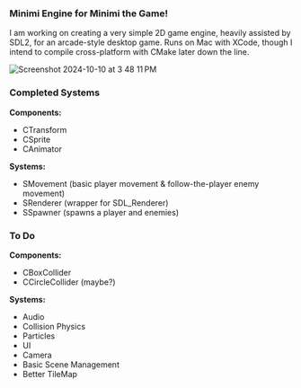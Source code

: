 ### Minimi Engine for Minimi the Game!

I am working on creating a very simple 2D game engine, heavily assisted by SDL2, for an arcade-style desktop game. Runs on Mac with XCode, though I intend to compile cross-platform with CMake later down the line.

![Screenshot 2024-10-10 at 3 48 11 PM](https://github.com/user-attachments/assets/501a0833-ce02-4d2f-802a-5b4e60575f39)

### Completed Systems

**Components:**
- CTransform
- CSprite
- CAnimator

**Systems:**
- SMovement (basic player movement & follow-the-player enemy movement)
- SRenderer (wrapper for SDL_Renderer)
- SSpawner (spawns a player and enemies)

### To Do

**Components:**
- CBoxCollider
- CCircleCollider (maybe?)

**Systems:**
- Audio
- Collision Physics
- Particles
- UI
- Camera
- Basic Scene Management
- Better TileMap
